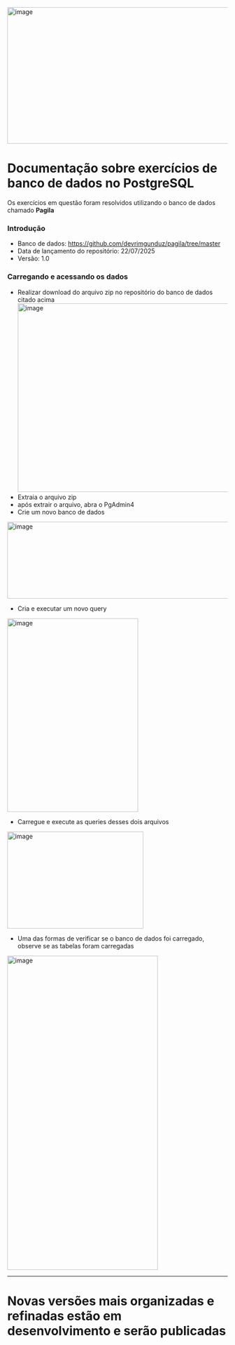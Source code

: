 <img width="673" height="311" alt="image" src="https://github.com/user-attachments/assets/4ade2105-4c87-4029-b3bc-e7b6c9638b01" />

# Documentação sobre exercícios de banco de dados no PostgreSQL 
Os exercícios em questão foram resolvidos utilizando o banco de dados chamado **Pagila** 

### Introdução
- Banco de dados: https://github.com/devrimgunduz/pagila/tree/master
- Data de lançamento do repositório: 22/07/2025
- Versão: 1.0

### Carregando e acessando os dados
- Realizar download do arquivo zip no repositório do banco de dados citado acima
  <img width="1589" height="430" alt="image" src="https://github.com/user-attachments/assets/e2465cf2-e5f8-4a89-b642-92deed50fc53" />
- Extraia o arquivo zip
- após extrair o arquivo, abra o PgAdmin4
- Crie um novo banco de dados
<img width="675" height="175" alt="image" src="https://github.com/user-attachments/assets/1936584a-9c5e-45c1-9c7f-fc9a89bf26ab" />

- Cria e executar um novo query

<img width="299" height="441" alt="image" src="https://github.com/user-attachments/assets/3a171448-f66c-4798-bb3e-eb65bab72d09" />

- Carregue e execute as queries desses dois arquivos

<img width="311" height="221" alt="image" src="https://github.com/user-attachments/assets/7b6d1099-7562-4af8-ac64-b40eae3ae238" />

- Uma das formas de verificar se o banco de dados foi carregado, observe se as tabelas foram carregadas

<img width="344" height="716" alt="image" src="https://github.com/user-attachments/assets/99c7ac18-ba71-4cd4-91ca-dad21e8f4e54" />

--------------------------------------------------------------------------------------------------------
# Novas versões mais organizadas e refinadas estão em desenvolvimento e serão publicadas
